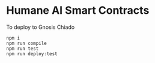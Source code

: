 # Humane AI Smart Contracts

To deploy to Gnosis Chiado

```
npm i
npm run compile
npm run test
npm run deploy:test
```
